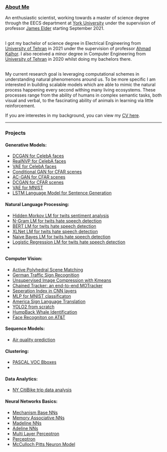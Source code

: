 ### <a href="#">About Me </a>
An enthusiastic scientist, working towards a master of science degree through the EECS department at <a href="https://eecs.lassonde.yorku.ca" class="">York University</a> under the supervision of professor <a href="https://www.elderlab.yorku.ca/jelder/" class="">James Elder</a> starting September 2021.<br><br>

I got my bachelor of science degree in Electrical Engineering from <a href="https://ece.ut.ac.ir/en">University of Tehran</a> in 2021 under the supervision of professor <a href="https://ece.ut.ac.ir/en/~akalhor">Ahmad Kalhor</a>. I also received a minor degree in Computer Engineering from <a href="https://ece.ut.ac.ir/en">University of Tehran</a> in 2020 whilst doing my bachelors there.<br><br>

My current research goal is leveraging computational schemes in understanding natural phenomenons around us. To be more specific I am interested in building scalable models which are able to mimic the natural process happening every second withing many living ecosystems. These processes range from the ability of humans in complex semantic tasks, both visual and verbal, to the fascinating ability of animals in learning via little reinforcement.

If you are interestes in my background, you can view my <a href="https://github.com/SajjadPSavoji/Resume">CV here</a>.

---------------------
### Projects
#### Generative Models:
- [DCGAN for CelebA faces](https://github.com/SajjadPSavoji/DCGANFaces)
- [RealNVP for CelebA faces](https://github.com/SajjadPSavoji/RealNVPFaces)
- [VAE for CelebA faces](https://github.com/SajjadPSavoji/VAEFaces)
- [Conditional GAN for CFAR scenes](https://github.com/SajjadPSavoji/Conditional-GAN)
- [AC-GAN for CFAR scenes](https://github.com/SajjadPSavoji/Auxiliary-Classifier-GAN)
- [DCGAN for CFAR scenes](https://github.com/SajjadPSavoji/Deep-Convolutional-GAN)
- [VAE for MNIST](https://github.com/SajjadPSavoji/Variational-Auto-Encoder)
- [LSTM Language Model for Sentence Generation](https://github.com/SajjadPSavoji/Language_Modelling_LSTM)

#### Natural Language Processing:
- [Hidden Morkov LM for twits sentiment analysis](https://github.com/SajjadPSavoji/Twitter-Sentiment-Analysis-HMM)
- [N-Gram LM for twits hate speech detection](https://github.com/SajjadPSavoji/Ngram_Language_Model)
- [BERT LM for twits hate speech detection](https://github.com/SajjadPSavoji/Hate_Speech_Detection)
- [XLNet LM for twits hate speech detection](https://github.com/SajjadPSavoji/Hate_Speech_Detection)
- [Naive Bayes LM for twits hate speech detection](https://github.com/SajjadPSavoji/Naive_Bayes_Logit_Regression_Language_Modelling)
- [Logistic Regression LM for twits hate speech detection](https://github.com/SajjadPSavoji/Naive_Bayes_Logit_Regression_Language_Modelling)
- []()

#### Computer Vision:
- [Active Polyhedral Scene Matching](https://github.com/SajjadPSavoji/Active-Polyhedral-Scene-Matching)
- [German Traffic Sign Recognition](https://github.com/SajjadPSavoji/German-Traffic-Sign-Recognition-Benchmark)
- [Unsupervised Image Compression with Kmeans](https://github.com/SajjadPSavoji/Image-Compression-Kmeans)
- [Chained Tracker: an end-to-end MOTracker](https://github.com/SajjadPSavoji/CTracker)
- [Seperation Index in CNN layers](https://github.com/SajjadPSavoji/SeperationIndex_for_CNN)
- [MLP for MNIST classificaton](https://github.com/SajjadPSavoji/Character_Classifer_MLP)
- [America Sign Language Translation](https://github.com/SajjadPSavoji/American_Sign_Language)
- [YOLO2 from scratch](https://github.com/SajjadPSavoji/Object_Localization)
- [HumpBack Whale Identification](https://github.com/SajjadPSavoji/HumpbackWhale_Identification)
- [Face Recogniton on AT&T](https://github.com/SajjadPSavoji/FaceRecognition)

#### Sequence Models:
- [Air quality prediction](https://github.com/SajjadPSavoji/Pollution-Predicttion)

#### Clustering:
- [PASCAL VOC Bboxes](https://github.com/SajjadPSavoji/bbox-clustering)
- 
#### Data Analytics:
- [NY CitiBike trip data analysis](https://github.com/SajjadPSavoji/CitiBikeNYC)

#### Neural Networks Basics:
- [Mechanism Base NNs](https://github.com/SajjadPSavoji/Mechanism-Based-Neural-Nerworks)
- [Memory Associative NNs](https://github.com/SajjadPSavoji/Memory-Associative-Networks)
- [Madeline NNs](https://github.com/SajjadPSavoji/Madeline_MLP)
- [Adeline NNs](https://github.com/SajjadPSavoji/McCulloch-Pitts_Perceptron_Adaline)
- [Multi Layer Perceptron](https://github.com/SajjadPSavoji/Madeline_MLP)
- [Perceptron](https://github.com/SajjadPSavoji/McCulloch-Pitts_Perceptron_Adaline)
- [McCulloch Pitts Neuron Model]()


<!--
**SajjadPSavoji/SajjadPSavoji** is a ✨ _special_ ✨ repository because its `README.md` (this file) appears on your GitHub profile.

Here are some ideas to get you started:

- 🔭 I’m currently working on ...
- 🌱 I’m currently learning ...
- 👯 I’m looking to collaborate on ...
- 🤔 I’m looking for help with ...
- 💬 Ask me about ...
- 📫 How to reach me: ...
- 😄 Pronouns: ...
- ⚡ Fun fact: ...
-->
